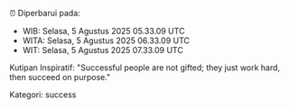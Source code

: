 ⏰ Diperbarui pada:
- WIB: Selasa, 5 Agustus 2025 05.33.09 UTC
- WITA: Selasa, 5 Agustus 2025 06.33.09 UTC
- WIT: Selasa, 5 Agustus 2025 07.33.09 UTC

Kutipan Inspiratif:
"Successful people are not gifted; they just work hard, then succeed on purpose."


Kategori: success

